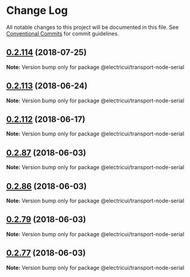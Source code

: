 # Change Log

All notable changes to this project will be documented in this file.
See [Conventional Commits](https://conventionalcommits.org) for commit guidelines.

<a name="0.2.114"></a>
## [0.2.114](https://github.com/Scottapotamas/electricui-interface/compare/v0.2.113...v0.2.114) (2018-07-25)




**Note:** Version bump only for package @electricui/transport-node-serial

<a name="0.2.113"></a>
## [0.2.113](https://github.com/Scottapotamas/electricui-interface/compare/v0.2.112...v0.2.113) (2018-06-24)




**Note:** Version bump only for package @electricui/transport-node-serial

<a name="0.2.112"></a>
## [0.2.112](https://github.com/Scottapotamas/electricui-interface/compare/v0.2.111...v0.2.112) (2018-06-17)




**Note:** Version bump only for package @electricui/transport-node-serial

<a name="0.2.87"></a>
## [0.2.87](https://github.com/Scottapotamas/electricui-interface/compare/v0.2.86...v0.2.87) (2018-06-03)




**Note:** Version bump only for package @electricui/transport-node-serial

<a name="0.2.86"></a>
## [0.2.86](https://github.com/Scottapotamas/electricui-interface/compare/v0.2.79...v0.2.86) (2018-06-03)




**Note:** Version bump only for package @electricui/transport-node-serial

<a name="0.2.79"></a>
## [0.2.79](https://github.com/Scottapotamas/electricui-interface/compare/v0.2.78...v0.2.79) (2018-06-03)




**Note:** Version bump only for package @electricui/transport-node-serial

<a name="0.2.77"></a>
## [0.2.77](https://github.com/Scottapotamas/electricui-interface/compare/v0.2.76...v0.2.77) (2018-06-03)




**Note:** Version bump only for package @electricui/transport-node-serial
